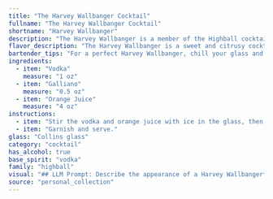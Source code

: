 ```yaml
---
title: "The Harvey Wallbanger Cocktail"
fullname: "The Harvey Wallbanger Cocktail"
shortname: "Harvey Wallbanger"
description: "The Harvey Wallbanger is a member of the Highball cocktail family, known for its tall, mixed-drink format. Originating in the 1960s, it gained popularity with its sweet, citrusy profile, likely inspired by the Screwdriver cocktail, but with the addition of the herbal liqueur Galliano. "
flavor_description: "The Harvey Wallbanger is a sweet and citrusy cocktail with a vibrant orange flavor. The vodka provides a clean, neutral base, while the Galliano liqueur adds a distinctive herbal and slightly sweet note with hints of vanilla and anise. The orange juice balances the sweetness and provides a refreshing acidity, creating a well-rounded and enjoyable drinking experience. "
bartender_tips: "For a perfect Harvey Wallbanger, chill your glass and vodka beforehand.  Pour the vodka first, then Galliano, allowing it to float on top.  Gently add orange juice last, aiming for a layered look.  Don't stir – you want to maintain the distinct flavors.  A light squeeze of orange for garnish completes the experience. "
ingredients:
  - item: "Vodka"
    measure: "1 oz"
  - item: "Galliano"
    measure: "0.5 oz"
  - item: "Orange Juice"
    measure: "4 oz"
instructions:
  - item: "Stir the vodka and orange juice with ice in the glass, then float the Galliano on top."
  - item: "Garnish and serve."
glass: "Collins glass"
category: "cocktail"
has_alcohol: true
base_spirit: "vodka"
family: "highball"
visual: "## LLM Prompt: Describe the appearance of a Harvey Wallbanger**Context:** The Harvey Wallbanger is a classic cocktail made with Vodka, Galliano, and Orange Juice.  **Instructions:**  Describe the visual characteristics of this cocktail in detail. Consider factors like:* **Color:** What is the overall color of the drink? Is it a vibrant orange, a pale yellow, or something else? * **Clarity:** Is it clear, cloudy, or layered?* **Texture:** Is it smooth, frothy, or have a distinct texture?* **Garnish:** Is there a garnish? If so, describe the garnish and how it adds to the drink's visual appeal.* **Glassware:** What type of glass is the Harvey Wallbanger typically served in? How does the glass shape enhance the visual appeal?**Output:** Please provide a detailed description of the Harvey Wallbanger's visual appearance, using vivid language to evoke the image in the reader's mind. "
source: "personal_collection"
---
```


